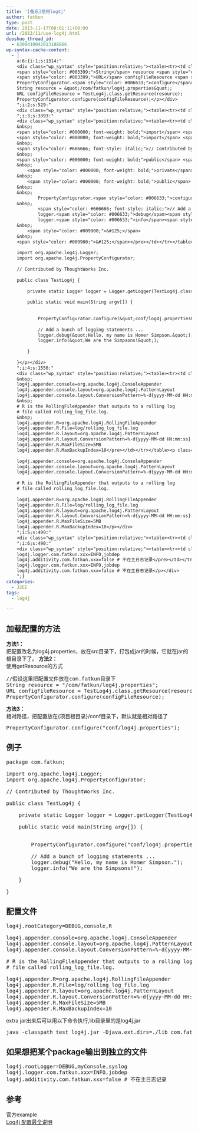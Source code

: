 ```yaml
---
title: '[备忘]使用log4j'
author: fatkun
type: post
date: 2013-11-17T08:01:11+00:00
url: /2013/11/use-log4j.html
duoshuo_thread_id:
  - 6300410042013188866
wp-syntax-cache-content:
  - |
    a:6:{i:1;s:1314:"
    <div class="wp_syntax" style="position:relative;"><table><tr><td class="code"><pre class="java" style="font-family:monospace;"><span style="color: #666666; font-style: italic;">//假设这里把配置文件放在com.fatkun目录下</span>
    <span style="color: #003399;">String</span> resource <span style="color: #339933;">=</span> <span style="color: #0000ff;">&quot;/com/fatkun/log4j.properties&quot;</span><span style="color: #339933;">;</span>
    <span style="color: #003399;">URL</span> configFileResource <span style="color: #339933;">=</span> TestLog4j.<span style="color: #000000; font-weight: bold;">class</span>.<span style="color: #006633;">getResource</span><span style="color: #009900;">&#40;</span>resource<span style="color: #009900;">&#41;</span><span style="color: #339933;">;</span>
    PropertyConfigurator.<span style="color: #006633;">configure</span><span style="color: #009900;">&#40;</span>configFileResource<span style="color: #009900;">&#41;</span><span style="color: #339933;">;</span></pre></td></tr></table><p class="theCode" style="display:none;">//假设这里把配置文件放在com.fatkun目录下
    String resource = &quot;/com/fatkun/log4j.properties&quot;;
    URL configFileResource = TestLog4j.class.getResource(resource);
    PropertyConfigurator.configure(configFileResource);</p></div>
    ";i:2;s:529:"
    <div class="wp_syntax" style="position:relative;"><table><tr><td class="code"><pre class="java" style="font-family:monospace;">PropertyConfigurator.<span style="color: #006633;">configure</span><span style="color: #009900;">&#40;</span><span style="color: #0000ff;">&quot;conf/log4j.properties&quot;</span><span style="color: #009900;">&#41;</span><span style="color: #339933;">;</span></pre></td></tr></table><p class="theCode" style="display:none;">PropertyConfigurator.configure(&quot;conf/log4j.properties&quot;);</p></div>
    ";i:3;s:3393:"
    <div class="wp_syntax" style="position:relative;"><table><tr><td class="code"><pre class="java" style="font-family:monospace;"><span style="color: #000000; font-weight: bold;">package</span> <span style="color: #006699;">com.fatkun</span><span style="color: #339933;">;</span>
    &nbsp;
    <span style="color: #000000; font-weight: bold;">import</span> <span style="color: #006699;">org.apache.log4j.Logger</span><span style="color: #339933;">;</span>
    <span style="color: #000000; font-weight: bold;">import</span> <span style="color: #006699;">org.apache.log4j.PropertyConfigurator</span><span style="color: #339933;">;</span>
    &nbsp;
    <span style="color: #666666; font-style: italic;">// Contributed by ThoughtWorks Inc.</span>
    &nbsp;
    <span style="color: #000000; font-weight: bold;">public</span> <span style="color: #000000; font-weight: bold;">class</span> TestLog4j <span style="color: #009900;">&#123;</span>
    &nbsp;
    	<span style="color: #000000; font-weight: bold;">private</span> <span style="color: #000000; font-weight: bold;">static</span> Logger logger <span style="color: #339933;">=</span> Logger.<span style="color: #006633;">getLogger</span><span style="color: #009900;">&#40;</span>TestLog4j.<span style="color: #000000; font-weight: bold;">class</span><span style="color: #009900;">&#41;</span><span style="color: #339933;">;</span>
    &nbsp;
    	<span style="color: #000000; font-weight: bold;">public</span> <span style="color: #000000; font-weight: bold;">static</span> <span style="color: #000066; font-weight: bold;">void</span> main<span style="color: #009900;">&#40;</span><span style="color: #003399;">String</span> argv<span style="color: #009900;">&#91;</span><span style="color: #009900;">&#93;</span><span style="color: #009900;">&#41;</span> <span style="color: #009900;">&#123;</span>
    &nbsp;
    &nbsp;
    		PropertyConfigurator.<span style="color: #006633;">configure</span><span style="color: #009900;">&#40;</span><span style="color: #0000ff;">&quot;conf/log4j.properties&quot;</span><span style="color: #009900;">&#41;</span><span style="color: #339933;">;</span>
    &nbsp;
    		<span style="color: #666666; font-style: italic;">// Add a bunch of logging statements ...</span>
    		logger.<span style="color: #006633;">debug</span><span style="color: #009900;">&#40;</span><span style="color: #0000ff;">&quot;Hello, my name is Homer Simpson.&quot;</span><span style="color: #009900;">&#41;</span><span style="color: #339933;">;</span>
    		logger.<span style="color: #006633;">info</span><span style="color: #009900;">&#40;</span><span style="color: #0000ff;">&quot;We are the Simpsons!&quot;</span><span style="color: #009900;">&#41;</span><span style="color: #339933;">;</span>
    &nbsp;
    	<span style="color: #009900;">&#125;</span>
    &nbsp;
    <span style="color: #009900;">&#125;</span></pre></td></tr></table><p class="theCode" style="display:none;">package com.fatkun;
    
    import org.apache.log4j.Logger;
    import org.apache.log4j.PropertyConfigurator;
    
    // Contributed by ThoughtWorks Inc.
    
    public class TestLog4j {
    
    	private static Logger logger = Logger.getLogger(TestLog4j.class);
    
    	public static void main(String argv[]) {
    		
    		
    		PropertyConfigurator.configure(&quot;conf/log4j.properties&quot;);
    
    		// Add a bunch of logging statements ...
    		logger.debug(&quot;Hello, my name is Homer Simpson.&quot;);
    		logger.info(&quot;We are the Simpsons!&quot;);
    
    	}
    
    }</p></div>
    ";i:4;s:1556:"
    <div class="wp_syntax" style="position:relative;"><table><tr><td class="code"><pre class="other" style="font-family:monospace;">log4j.rootCategory=DEBUG,console,R
    &nbsp;
    log4j.appender.console=org.apache.log4j.ConsoleAppender
    log4j.appender.console.layout=org.apache.log4j.PatternLayout
    log4j.appender.console.layout.ConversionPattern=%-d{yyyy-MM-dd HH:mm:ss,SSS} [%c]-[%p] %m%n
    &nbsp;
    # R is the RollingFileAppender that outputs to a rolling log 
    # file called rolling_log_file.log.
    &nbsp;
    log4j.appender.R=org.apache.log4j.RollingFileAppender
    log4j.appender.R.File=log/rolling_log_file.log
    log4j.appender.R.layout=org.apache.log4j.PatternLayout
    log4j.appender.R.layout.ConversionPattern=%-d{yyyy-MM-dd HH:mm:ss} %-5p %c{1}:%L %m%n
    log4j.appender.R.MaxFileSize=5MB
    log4j.appender.R.MaxBackupIndex=10</pre></td></tr></table><p class="theCode" style="display:none;">log4j.rootCategory=DEBUG,console,R
    
    log4j.appender.console=org.apache.log4j.ConsoleAppender
    log4j.appender.console.layout=org.apache.log4j.PatternLayout
    log4j.appender.console.layout.ConversionPattern=%-d{yyyy-MM-dd HH:mm:ss,SSS} [%c]-[%p] %m%n
    
    # R is the RollingFileAppender that outputs to a rolling log 
    # file called rolling_log_file.log.
    
    log4j.appender.R=org.apache.log4j.RollingFileAppender
    log4j.appender.R.File=log/rolling_log_file.log
    log4j.appender.R.layout=org.apache.log4j.PatternLayout
    log4j.appender.R.layout.ConversionPattern=%-d{yyyy-MM-dd HH:mm:ss} %-5p %c{1}:%L %m%n
    log4j.appender.R.MaxFileSize=5MB
    log4j.appender.R.MaxBackupIndex=10</p></div>
    ";i:5;s:499:"
    <div class="wp_syntax" style="position:relative;"><table><tr><td class="code"><pre class="bash" style="font-family:monospace;"><span style="color: #c20cb9; font-weight: bold;">java</span> <span style="color: #660033;">-classpath</span> test_log4j.jar -Djava.ext.dirs=.<span style="color: #000000; font-weight: bold;">/</span>lib com.fatkun.TestLog4j</pre></td></tr></table><p class="theCode" style="display:none;">java -classpath test_log4j.jar -Djava.ext.dirs=./lib com.fatkun.TestLog4j</p></div>
    ";i:6;s:490:"
    <div class="wp_syntax" style="position:relative;"><table><tr><td class="code"><pre class="html" style="font-family:monospace;">log4j.rootLogger=DEBUG,myConsole,syslog
    log4j.logger.com.fatkun.xxx=INFO,jobdep
    log4j.additivity.com.fatkun.xxx=false # 不在主日志记录</pre></td></tr></table><p class="theCode" style="display:none;">log4j.rootLogger=DEBUG,myConsole,syslog
    log4j.logger.com.fatkun.xxx=INFO,jobdep
    log4j.additivity.com.fatkun.xxx=false # 不在主日志记录</p></div>
    ";}
categories:
  - J2EE
tags:
  - log4j

---
```

## 加载配置的方法

**方法1：**  
把配置改名为log4j.properties，放在src目录下，打包成jar的时候，它就在jar的根目录下了。
**方法2：**  
使用getResource的方式
<pre lang="java" escaped="true">//假设这里把配置文件放在com.fatkun目录下
String resource = "/com/fatkun/log4j.properties";
URL configFileResource = TestLog4j.class.getResource(resource);
PropertyConfigurator.configure(configFileResource);</pre>
**方法3：**  
相对路径，把配置放在{项目根目录}/conf目录下，默认就是相对路径了
<pre lang="java" escaped="true">PropertyConfigurator.configure("conf/log4j.properties");</pre>
## 例子

<pre lang="java" escaped="true">package com.fatkun;

import org.apache.log4j.Logger;
import org.apache.log4j.PropertyConfigurator;

// Contributed by ThoughtWorks Inc.

public class TestLog4j {

	private static Logger logger = Logger.getLogger(TestLog4j.class);

	public static void main(String argv[]) {
		
		
		PropertyConfigurator.configure("conf/log4j.properties");

		// Add a bunch of logging statements ...
		logger.debug("Hello, my name is Homer Simpson.");
		logger.info("We are the Simpsons!");

	}

}
</pre>
## 配置文件

<pre lang="other" escaped="true">log4j.rootCategory=DEBUG,console,R

log4j.appender.console=org.apache.log4j.ConsoleAppender
log4j.appender.console.layout=org.apache.log4j.PatternLayout
log4j.appender.console.layout.ConversionPattern=%-d{yyyy-MM-dd HH:mm:ss,SSS} [%c]-[%p] %m%n

# R is the RollingFileAppender that outputs to a rolling log 
# file called rolling_log_file.log.

log4j.appender.R=org.apache.log4j.RollingFileAppender
log4j.appender.R.File=log/rolling_log_file.log
log4j.appender.R.layout=org.apache.log4j.PatternLayout
log4j.appender.R.layout.ConversionPattern=%-d{yyyy-MM-dd HH:mm:ss} %-5p %c{1}:%L %m%n
log4j.appender.R.MaxFileSize=5MB
log4j.appender.R.MaxBackupIndex=10</pre>
extra jar出来后可以用以下命令执行,lib目录里的是log4j.jar
<pre lang="bash" escaped="true">java -classpath test_log4j.jar -Djava.ext.dirs=./lib com.fatkun.TestLog4j</pre>
## 如果想把某个package输出到独立的文件

<pre escaped="true" lang="html">log4j.rootLogger=DEBUG,myConsole,syslog
log4j.logger.com.fatkun.xxx=INFO,jobdep
log4j.additivity.com.fatkun.xxx=false # 不在主日志记录</pre>
## 参考

官方example  
[Log4j 配置最全说明][1]

 [1]: http://yuguanyin.iteye.com/blog/226549